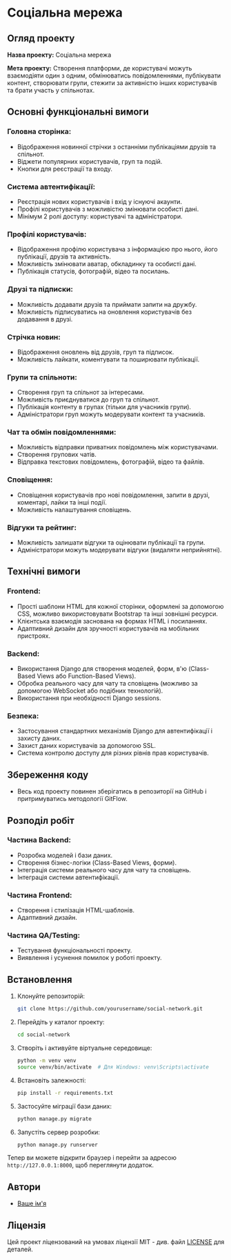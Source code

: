 # Соціальна мережа

## Огляд проекту
**Назва проекту:** Соціальна мережа

**Мета проекту:** Створення платформи, де користувачі можуть взаємодіяти один з одним, обмінюватись повідомленнями, публікувати контент, створювати групи, стежити за активністю інших користувачів та брати участь у спільнотах.

## Основні функціональні вимоги

### Головна сторінка:
- Відображення новинної стрічки з останніми публікаціями друзів та спільнот.
- Віджети популярних користувачів, груп та подій.
- Кнопки для реєстрації та входу.

### Система автентифікації:
- Реєстрація нових користувачів і вхід у існуючі акаунти.
- Профілі користувачів з можливістю змінювати особисті дані.
- Мінімум 2 ролі доступу: користувачі та адміністратори.

### Профілі користувачів:
- Відображення профілю користувача з інформацією про нього, його публікації, друзів та активність.
- Можливість змінювати аватар, обкладинку та особисті дані.
- Публікація статусів, фотографій, відео та посилань.

### Друзі та підписки:
- Можливість додавати друзів та приймати запити на дружбу.
- Можливість підписуватись на оновлення користувачів без додавання в друзі.

### Стрічка новин:
- Відображення оновлень від друзів, груп та підписок.
- Можливість лайкати, коментувати та поширювати публікації.

### Групи та спільноти:
- Створення груп та спільнот за інтересами.
- Можливість приєднуватися до груп та спільнот.
- Публікація контенту в групах (тільки для учасників групи).
- Адміністратори груп можуть модерувати контент та учасників.

### Чат та обмін повідомленнями:
- Можливість відправки приватних повідомлень між користувачами.
- Створення групових чатів.
- Відправка текстових повідомлень, фотографій, відео та файлів.

### Сповіщення:
- Сповіщення користувачів про нові повідомлення, запити в друзі, коментарі, лайки та інші події.
- Можливість налаштування сповіщень.

### Відгуки та рейтинг:
- Можливість залишати відгуки та оцінювати публікації та групи.
- Адміністратори можуть модерувати відгуки (видаляти неприйнятні).

## Технічні вимоги

### Frontend:
- Прості шаблони HTML для кожної сторінки, оформлені за допомогою CSS, можливо використовувати Bootstrap та інші зовнішні ресурси.
- Клієнтська взаємодія заснована на формах HTML і посиланнях.
- Адаптивний дизайн для зручності користувачів на мобільних пристроях.

### Backend:
- Використання Django для створення моделей, форм, в'ю (Class-Based Views або Function-Based Views).
- Обробка реального часу для чату та сповіщень (можливо за допомогою WebSocket або подібних технологій).
- Використання при необхідності Django sessions.

### Безпека:
- Застосування стандартних механізмів Django для автентифікації і захисту даних.
- Захист даних користувачів за допомогою SSL.
- Система контролю доступу для різних рівнів прав користувачів.

## Збереження коду
- Весь код проекту повинен зберігатись в репозиторії на GitHub і притримуватись методології GitFlow.

## Розподіл робіт

### Частина Backend:
- Розробка моделей і бази даних.
- Створення бізнес-логіки (Class-Based Views, форми).
- Інтеграція системи реального часу для чату та сповіщень.
- Інтеграція системи автентифікації.

### Частина Frontend:
- Створення і стилізація HTML-шаблонів.
- Адаптивний дизайн.

### Частина QA/Testing:
- Тестування функціональності проекту.
- Виявлення і усунення помилок у роботі проекту.

## Встановлення

1. Клонуйте репозиторій:
    ```sh
    git clone https://github.com/yourusername/social-network.git
    ```
2. Перейдіть у каталог проекту:
    ```sh
    cd social-network
    ```
3. Створіть і активуйте віртуальне середовище:
    ```sh
    python -m venv venv
    source venv/bin/activate  # Для Windows: venv\Scripts\activate
    ```
4. Встановіть залежності:
    ```sh
    pip install -r requirements.txt
    ```
5. Застосуйте міграції бази даних:
    ```sh
    python manage.py migrate
    ```
6. Запустіть сервер розробки:
    ```sh
    python manage.py runserver
    ```

Тепер ви можете відкрити браузер і перейти за адресою `http://127.0.0.1:8000`, щоб переглянути додаток.

## Автори
- [Ваше ім'я](https://github.com/Filip-Mistyuk)

## Ліцензія
Цей проект ліцензований на умовах ліцензії MIT - див. файл [LICENSE](LICENSE) для деталей.

